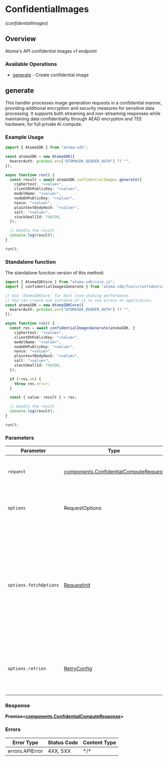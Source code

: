 # ConfidentialImages
(*confidentialImages*)

## Overview

Atoma's API confidential images v1 endpoint

### Available Operations

* [generate](#generate) - Create confidential image

## generate

This handler processes image generation requests in a confidential manner, providing additional
encryption and security measures for sensitive data processing. It supports both streaming and
non-streaming responses while maintaining data confidentiality through AEAD encryption and TEE hardware,
for full private AI compute.

### Example Usage

```typescript
import { AtomaSDK } from "atoma-sdk";

const atomaSDK = new AtomaSDK({
  bearerAuth: process.env["ATOMASDK_BEARER_AUTH"] ?? "",
});

async function run() {
  const result = await atomaSDK.confidentialImages.generate({
    ciphertext: "<value>",
    clientDhPublicKey: "<value>",
    modelName: "<value>",
    nodeDhPublicKey: "<value>",
    nonce: "<value>",
    plaintextBodyHash: "<value>",
    salt: "<value>",
    stackSmallId: 740198,
  });

  // Handle the result
  console.log(result);
}

run();
```

### Standalone function

The standalone function version of this method:

```typescript
import { AtomaSDKCore } from "atoma-sdk/core.js";
import { confidentialImagesGenerate } from "atoma-sdk/funcs/confidentialImagesGenerate.js";

// Use `AtomaSDKCore` for best tree-shaking performance.
// You can create one instance of it to use across an application.
const atomaSDK = new AtomaSDKCore({
  bearerAuth: process.env["ATOMASDK_BEARER_AUTH"] ?? "",
});

async function run() {
  const res = await confidentialImagesGenerate(atomaSDK, {
    ciphertext: "<value>",
    clientDhPublicKey: "<value>",
    modelName: "<value>",
    nodeDhPublicKey: "<value>",
    nonce: "<value>",
    plaintextBodyHash: "<value>",
    salt: "<value>",
    stackSmallId: 740198,
  });

  if (!res.ok) {
    throw res.error;
  }

  const { value: result } = res;

  // Handle the result
  console.log(result);
}

run();
```

### Parameters

| Parameter                                                                                                                                                                      | Type                                                                                                                                                                           | Required                                                                                                                                                                       | Description                                                                                                                                                                    |
| ------------------------------------------------------------------------------------------------------------------------------------------------------------------------------ | ------------------------------------------------------------------------------------------------------------------------------------------------------------------------------ | ------------------------------------------------------------------------------------------------------------------------------------------------------------------------------ | ------------------------------------------------------------------------------------------------------------------------------------------------------------------------------ |
| `request`                                                                                                                                                                      | [components.ConfidentialComputeRequest](../../models/components/confidentialcomputerequest.md)                                                                                 | :heavy_check_mark:                                                                                                                                                             | The request object to use for the request.                                                                                                                                     |
| `options`                                                                                                                                                                      | RequestOptions                                                                                                                                                                 | :heavy_minus_sign:                                                                                                                                                             | Used to set various options for making HTTP requests.                                                                                                                          |
| `options.fetchOptions`                                                                                                                                                         | [RequestInit](https://developer.mozilla.org/en-US/docs/Web/API/Request/Request#options)                                                                                        | :heavy_minus_sign:                                                                                                                                                             | Options that are passed to the underlying HTTP request. This can be used to inject extra headers for examples. All `Request` options, except `method` and `body`, are allowed. |
| `options.retries`                                                                                                                                                              | [RetryConfig](../../lib/utils/retryconfig.md)                                                                                                                                  | :heavy_minus_sign:                                                                                                                                                             | Enables retrying HTTP requests under certain failure conditions.                                                                                                               |

### Response

**Promise\<[components.ConfidentialComputeResponse](../../models/components/confidentialcomputeresponse.md)\>**

### Errors

| Error Type      | Status Code     | Content Type    |
| --------------- | --------------- | --------------- |
| errors.APIError | 4XX, 5XX        | \*/\*           |